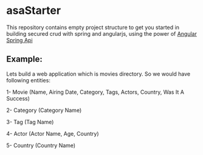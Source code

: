 # asaStarter

This repository contains empty project structure to get you started in building secured crud with spring and angularjs, using the power of [Angular Spring Api](https://github.com/ArslanAnjum/angularSpringApi)

## Example:

Lets build a web application which is movies directory. So we would have following entities:

1- Movie (Name, Airing Date, Category, Tags, Actors, Country, Was It A Success)

2- Category (Category Name)

3- Tag (Tag Name)

4- Actor (Actor Name, Age, Country)

5- Country (Country Name)



